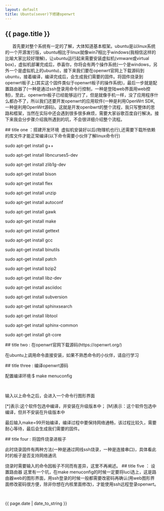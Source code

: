 ```yaml
---
layout: default
title: Ubuntu(sever)下搭建openwrt
---
```


<h2>{{ page.title }}</h2>
<p>
       首先要对整个系统有一定的了解，大体知道基本框架。ubuntu是以linux系统的一个开源发行版，ubuntu相比于linux就像win7相比于windows(我相信这样的比喻大家比较好理解)，让ubuntu运行起来需要安装虚拟机(vmware或virtual box)，虚拟机部署完成后，恭喜你，你将会有两个操作系统(一个是windows，另外一个是虚拟机上的ubuntu)，接下来我们要在openwrt官网上下载源码到ubuntu，接着编译，编译完成后，会生成我们需要的固件。将固件烧录到openwrt板子上(其实这个固件类似于openwrt板子的操作系统)，最后一步就是配置路由器了(一种是通过ssh登录用命令行控制，一种是登陆web界面用web控制)，至此，openwrtn板子已经能够运行了，但是就像手机一样，没了应用程序什么都办不了，所以我们还要开发openwrt的应用软件(一种是利用OpenWrt SDK,一种是利用OpenWrt源码)。这就是开发openbwrt的整个流程，我只写整体的思路和框架，当然在实际中还会遇到很多很多麻烦，需要大家谷歌百度自行解决。接下来我会分步骤介绍我所遇到的坑，不会很详细介绍整个流程。</p>
## title one ：搭建开发环境
 虚拟机安装好以后(物理机也行),还需要下载所依赖的库文件才能正常编译(以下命令需要小伙伴了解linux命令行)
<p>sudo apt-get install g++ </p>
<p>sudo apt-get install libncurses5-dev</p>
<p>sudo apt-get install zlib1g-dev</p>
<p>sudo apt-get install bison</p>
<p>sudo apt-get install flex</p>
<p>sudo apt-get install unzip</p>
<p>sudo apt-get install autoconf</p>
<p>sudo apt-get install gawk</p>
<p>sudo apt-get install make</p>
<p>sudo apt-get install gettext</p>
<p>sudo apt-get install gcc</p>
<p>sudo apt-get install binutils</p>
<p>sudo apt-get install patch</p>
<p>sudo apt-get install bzip2</p>
<p>sudo apt-get install libz-dev</p>
<p>sudo apt-get install asciidoc</p>
<p>sudo apt-get install subversion</p>
<p>sudo apt-get install sphinxsearch</p>
<p>sudo apt-get install libtool</p>
<p>sudo apt-get install sphinx-common</p>
<p>sudo apt-get install git-core</p>
## title two : 在openwrt官网下载源码(https://openwrt.org/)
<p>在ubuntu上调用命令直接安装，如果不熟悉命令的小伙伴，请自行学习</p>
## title three : 编译openwrt源码
<p>配置编译环境:$ make menuconfig</p> 
<p>输入以上命令之后，会进入一个命令行图形界面</p>
<p>[*]表示:这个软件包选中编译，并安装在升级版本中； [M]表示：这个软件包选中编译，但并不安装在升级版本中</p>
<p>最后输入make=99开始编译，编译过程中要保持网络通畅，该过程比较久，需要耐心等待，最后会生成我们需要的固件。</p>
## title four : 将固件烧录进板子
<p>此时烧录固件有两种方法(一种是通过网线ssh烧录，一种是连接串口)，具体看此时的板子是否支持网络通讯</p>
 烧录时需要输入的命令因板子不同而有差异，这里不再阐述。
## title five ： 设置路由器
 这里有一个坑，在make menuconfig的时候一定要将luci选上，这是路由器web的图形界面，用ssh登录的时候一般都需要改密码再确认(用web图形界面修改密码很方便，除非你想在内核里面修改)，才能使用ssh远程登录openwrt。
 
 
 
 
 
 
 <p>{{ page.date | date_to_string }}</p>
